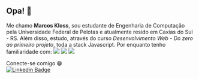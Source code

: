 ## Opa! 🤙

Me chamo **Marcos Kloss**, sou estudante de Engenharia de Computação pela Universidade Federal de Pelotas e atualmente resido em Caxias do Sul - RS. Além disso, estudo, através do curso *Desenvolvimento Web - Do zero ao primeiro projeto*, toda a stack Javascript. Por enquanto tenho familiaridade com:
 [![](https://img.shields.io/badge/-JavaScript-gold?style=flat-square&logo=Javascript&logoColor=black)]()
 [![](https://img.shields.io/badge/-CSS-blue?style=flat-square&logo=CSS3&logoColor=white)]()
 [![](https://img.shields.io/badge/-HTML-orange?style=flat-square&logo=HTML5&logoColor=white)]()

Conecte-se comigo 😁 <br>
 [![Linkedin Badge](https://img.shields.io/badge/-marcoskloss-blue?style=flat-square&logo=Linkedin&logoColor=white&link=https://www.linkedin.com/in/marcoskloss/)](https://www.linkedin.com/in/marcos-kloss/)



